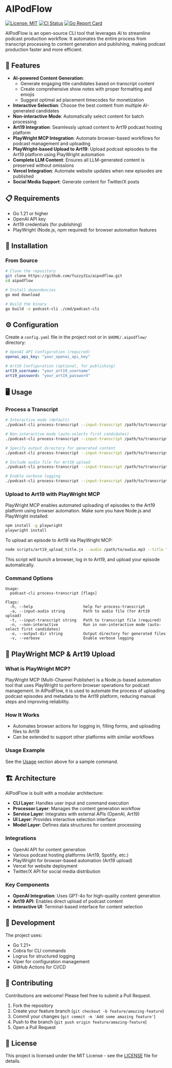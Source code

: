 # AIPodFlow

[![License: MIT](https://img.shields.io/badge/License-MIT-blue.svg)](https://opensource.org/licenses/MIT)
[![CI Status](https://github.com/fuzzy31u/aipodflow/workflows/CI/badge.svg)](https://github.com/fuzzy31u/aipodflow/actions)
[![Go Report Card](https://goreportcard.com/badge/github.com/fuzzy31u/aipodflow)](https://goreportcard.com/report/github.com/fuzzy31u/aipodflow)

AIPodFlow is an open-source CLI tool that leverages AI to streamline podcast production workflow. It automates the entire process from transcript processing to content generation and publishing, making podcast production faster and more efficient.

## 🚀 Features

- **AI-powered Content Generation**: 
  - Generate engaging title candidates based on transcript content
  - Create comprehensive show notes with proper formatting and emojis
  - Suggest optimal ad placement timecodes for monetization
- **Interactive Selection**: Choose the best content from multiple AI-generated candidates
- **Non-interactive Mode**: Automatically select content for batch processing
- **Art19 Integration**: Seamlessly upload content to Art19 podcast hosting platform
- **PlayWright MCP Integration**: Automate browser-based workflows for podcast management and uploading
- **PlayWright-based Upload to Art19**: Upload podcast episodes to the Art19 platform using PlayWright automation
- **Complete LLM Content**: Ensures all LLM-generated content is preserved without omissions
- **Vercel Integration**: Automate website updates when new episodes are published
- **Social Media Support**: Generate content for Twitter/X posts

## 📋 Requirements

- Go 1.21 or higher
- OpenAI API key
- Art19 credentials (for publishing)
- PlayWright (Node.js, npm required) for browser automation features

## 🔧 Installation

### From Source

```bash
# Clone the repository
git clone https://github.com/fuzzy31u/aipodflow.git
cd aipodflow

# Install dependencies
go mod download

# Build the binary
go build -o podcast-cli ./cmd/podcast-cli
```

## ⚙️ Configuration

Create a `config.yaml` file in the project root or in `$HOME/.aipodflow/` directory:

```yaml
# OpenAI API Configuration (required)
openai_api_key: "your_openai_api_key"

# Art19 Configuration (optional, for publishing)
art19_username: "your_art19_username"
art19_password: "your_art19_password"
```

## 🖥️ Usage

### Process a Transcript

```bash
# Interactive mode (default)
./podcast-cli process-transcript --input-transcript /path/to/transcript.txt

# Non-interactive mode (auto-selects first candidates)
./podcast-cli process-transcript --input-transcript /path/to/transcript.txt --non-interactive

# Specify output directory for generated content
./podcast-cli process-transcript --input-transcript /path/to/transcript.txt --output-dir ./output

# Include audio file for Art19 upload
./podcast-cli process-transcript --input-transcript /path/to/transcript.txt --input-audio /path/to/audio.mp3

# Enable verbose logging
./podcast-cli process-transcript --input-transcript /path/to/transcript.txt --verbose
```

### Upload to Art19 with PlayWright MCP

PlayWright MCP enables automated uploading of episodes to the Art19 platform using browser automation. Make sure you have Node.js and PlayWright installed:

```bash
npm install -g playwright
playwright install
```

To upload an episode to Art19 via PlayWright MCP:

```bash
node scripts/art19_upload_title.js --audio /path/to/audio.mp3 --title "Episode Title" --show-notes /path/to/shownotes.txt
```

This script will launch a browser, log in to Art19, and upload your episode automatically.

### Command Options

```
Usage:
  podcast-cli process-transcript [flags]

Flags:
  -h, --help                      help for process-transcript
  -a, --input-audio string        Path to audio file (for Art19 upload)
  -t, --input-transcript string   Path to transcript file (required)
  -n, --non-interactive           Run in non-interactive mode (auto-select first candidates)
  -o, --output-dir string         Output directory for generated files
  -v, --verbose                   Enable verbose logging
```

## 🤖 PlayWright MCP & Art19 Upload

### What is PlayWright MCP?
PlayWright MCP (Multi-Channel Publisher) is a Node.js-based automation tool that uses PlayWright to perform browser operations for podcast management. In AIPodFlow, it is used to automate the process of uploading podcast episodes and metadata to the Art19 platform, reducing manual steps and improving reliability.

### How It Works
- Automates browser actions for logging in, filling forms, and uploading files to Art19
- Can be extended to support other platforms with similar workflows

### Usage Example
See the [Usage](#usage) section above for a sample command.

## 🏗️ Architecture

AIPodFlow is built with a modular architecture:

- **CLI Layer**: Handles user input and command execution
- **Processor Layer**: Manages the content generation workflow
- **Service Layer**: Integrates with external APIs (OpenAI, Art19)
- **UI Layer**: Provides interactive selection interface
- **Model Layer**: Defines data structures for content processing

### Integrations

- OpenAI API for content generation
- Various podcast hosting platforms (Art19, Spotify, etc.)
- PlayWright for browser-based automation (Art19 upload)
- Vercel for website deployment
- Twitter/X API for social media distribution

### Key Components

- **OpenAI Integration**: Uses GPT-4o for high-quality content generation
- **Art19 API**: Enables direct upload of podcast content
- **Interactive UI**: Terminal-based interface for content selection

## 🧪 Development

The project uses:

- Go 1.21+
- Cobra for CLI commands
- Logrus for structured logging
- Viper for configuration management
- GitHub Actions for CI/CD

## 🤝 Contributing

Contributions are welcome! Please feel free to submit a Pull Request.

1. Fork the repository
2. Create your feature branch (`git checkout -b feature/amazing-feature`)
3. Commit your changes (`git commit -m 'Add some amazing feature'`)
4. Push to the branch (`git push origin feature/amazing-feature`)
5. Open a Pull Request

## 📄 License

This project is licensed under the MIT License - see the [LICENSE](LICENSE) file for details.
